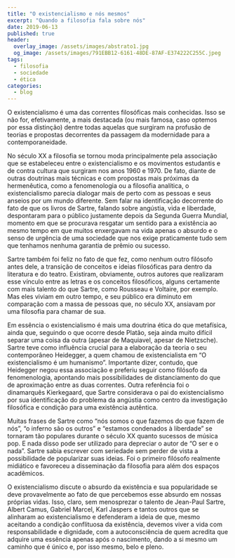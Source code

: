 ```yaml
---
title: "O existencialismo e nós mesmos"
excerpt: "Quando a filosofia fala sobre nós"
date: 2019-06-13
published: true
header:
  overlay_image: /assets/images/abstrato1.jpg
  og_image: /assets/images/791EBB12-6161-48DE-87AF-E374222C255C.jpeg
tags: 
  - filosofia
  - sociedade
  - ética
categories:
  - blog
---
```


O existencialismo é uma das correntes filosóficas mais conhecidas. Isso se não for, efetivamente, a mais destacada (ou mais famosa, caso optemos por essa distinção) dentre todas aquelas que surgiram na profusão de teorias e propostas decorrentes da passagem da modernidade para a contemporaneidade.

No século XX a filosofia se tornou moda principalmente pela associação que se estabeleceu entre o existencialismo e os movimentos estudantis e de contra cultura que surgiram nos anos 1960 e 1970. De fato, diante de outras doutrinas mais técnicas e com propostas mais próximas da hermenêutica, como a fenomenologia ou a filosofia analítica, o existencialismo parecia dialogar mais de perto com as pessoas e seus anseios por um mundo diferente. Sem falar na identificação decorrente do fato de que os livros de Sartre, falando sobre angústia, vida e liberdade, despontaram para o público justamente depois da Segunda Guerra Mundial, momento em que se procurava resgatar um sentido para a existência ao mesmo tempo em que muitos enxergavam na vida apenas o absurdo e o senso de urgência de uma sociedade que nos exige praticamente tudo sem que tenhamos nenhuma garantia de prêmio ou sucesso.

Sartre também foi feliz no fato de que fez, como nenhum outro filósofo antes dele, a transição de conceitos e ideias filosóficas para dentro da literatura e do teatro. Existiram, obviamente, outros autores que realizaram esse vínculo entre as letras e os conceitos filosóficos, alguns certamente com mais talento do que Sartre, como Rousseau e Voltaire, por exemplo. Mas eles viviam em outro tempo, e seu público era diminuto em comparação com a massa de pessoas que, no século XX, ansiavam por uma filosofia para chamar de sua.

Em essência o existencialismo é mais uma doutrina ética do que metafísica, ainda que, seguindo o que ocorre desde Platão, seja ainda muito difícil separar uma coisa da outra (apesar de Maquiavel, apesar de Nietzsche).  Sartre teve como influência crucial para a elaboração da teoria o seu contemporâneo Heidegger, a quem chamou de existencialista em “O existencialismo é um humanismo”. Importante dizer, contudo, que Heidegger negou essa associação e preferiu seguir como filósofo da fenomenologia, apontando mais possibilidades de distanciamento do que de aproximação entre as duas correntes. Outra referência foi o dinamarquês Kierkegaard, que Sartre considerava o pai do existencialismo por sua identificação do problema da angústia como centro da investigação filosófica e condição para uma existência autêntica.

Muitas frases de Sartre como “nós somos o que fazemos do que fazem de nós”, “o inferno são os outros” e “estamos condenados à liberdade” se tornaram tão populares durante o século XX quanto sucessos de música pop. E nada disso pode ser utilizado para depreciar o autor de “O ser e o nada”. Sartre sabia escrever com seriedade sem perder de vista a possibilidade de popularizar suas ideias. Foi o primeiro filósofo realmente midiático e favoreceu a disseminação da filosofia para além dos espaços acadêmicos. 

O existencialismo discute o absurdo da existência e sua popularidade se deve provavelmente ao fato de que percebemos esse absurdo em nossas próprias vidas. Isso, claro, sem menosprezar o talento de Jean-Paul Sartre, Albert Camus, Gabriel Marcel, Karl Jaspers e tantos outros que se alinharam ao existencialismo e defenderam a ideia de que, mesmo aceitando a condição conflituosa da existência, devemos viver a vida com responsabilidade e dignidade, com a autoconsciência de quem acredita que adquire uma essência apenas após o nascimento, dando a si mesmo um caminho que é único e, por isso mesmo, belo e pleno.  

<figure style="" class="align-center">
  <img src="{{ site.url }}{{ site.baseurl }}/assets/images/791EBB12-6161-48DE-87AF-E374222C255C.jpeg" alt="">
</figure>
